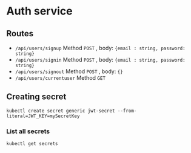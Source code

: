 # Auth service

## Routes

- `/api/users/signup` Method `POST` , body: `{email : string, password: string}`
- `/api/users/signin` Method `POST` , body: `{email : string, password: string}`
- `/api/users/signout` Method `POST` , body: `{}`
- `/api/users/currentuser` Method `GET`

## Creating secret

```console
kubectl create secret generic jwt-secret --from-literal=JWT_KEY=mySecretKey
```

### List all secrets

```console
kubectl get secrets
```
